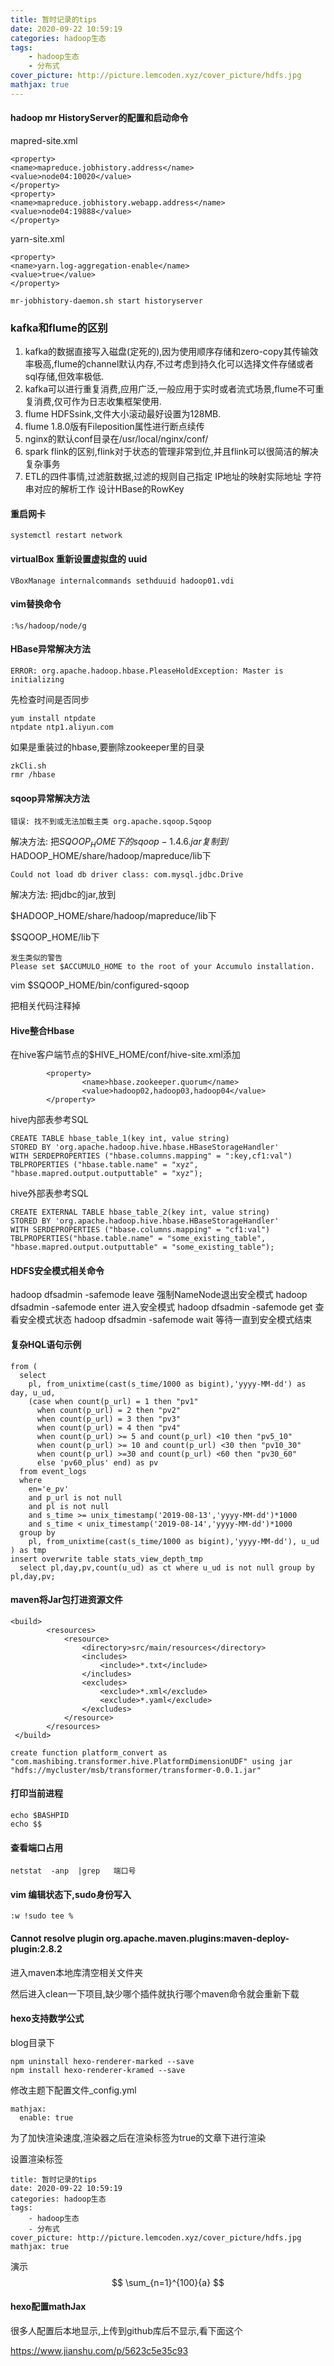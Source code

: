 ```yaml
---
title: 暂时记录的tips
date: 2020-09-22 10:59:19
categories: hadoop生态
tags:
    - hadoop生态
    - 分布式
cover_picture: http://picture.lemcoden.xyz/cover_picture/hdfs.jpg
mathjax: true
---
```

#### hadoop mr HistoryServer的配置和启动命令

mapred-site.xml

```
<property>
<name>mapreduce.jobhistory.address</name>
<value>node04:10020</value>
</property>
<property>
<name>mapreduce.jobhistory.webapp.address</name>
<value>node04:19888</value>
</property>
```

<!--more-->

yarn-site.xml

```
<property>       
<name>yarn.log-aggregation-enable</name>       
<value>true</value>   
</property>   
```



```
mr-jobhistory-daemon.sh start historyserver
```



### kafka和flume的区别

1. kafka的数据直接写入磁盘(定死的),因为使用顺序存储和zero-copy其传输效率极高,flume的channel默认内存,不过考虑到持久化可以选择文件存储或者sql存储,但效率极低.
2. kafka可以进行重复消费,应用广泛,一般应用于实时或者流式场景,flume不可重复消费,仅可作为日志收集框架使用.
3. flume HDFSsink,文件大小滚动最好设置为128MB.
4. flume 1.8.0版有Fileposition属性进行断点续传
5. nginx的默认conf目录在/usr/local/nginx/conf/
6. spark flink的区别,flink对于状态的管理非常到位,并且flink可以很简洁的解决复杂事务
7. ETL的四件事情,过滤脏数据,过滤的规则自己指定
                IP地址的映射实际地址
                字符串对应的解析工作
                设计HBase的RowKey

#### 重启网卡

```
systemctl restart network
```

#### virtualBox 重新设置虚拟盘的 uuid

```
VBoxManage internalcommands sethduuid hadoop01.vdi 
```

#### vim替换命令

```
:%s/hadoop/node/g
```

#### HBase异常解决方法

```
ERROR: org.apache.hadoop.hbase.PleaseHoldException: Master is initializing
```

先检查时间是否同步

```
yum install ntpdate
ntpdate ntp1.aliyun.com
```

如果是重装过的hbase,要删除zookeeper里的目录

```
zkCli.sh
rmr /hbase
```

#### sqoop异常解决方法

```
错误: 找不到或无法加载主类 org.apache.sqoop.Sqoop
```

解决方法: 把$SQOOP_HOME下的sqoop-1.4.6.jar 复制到$HADOOP_HOME/share/hadoop/mapreduce/lib下

```
Could not load db driver class: com.mysql.jdbc.Drive
```

解决方法: 把jdbc的jar,放到

$HADOOP_HOME/share/hadoop/mapreduce/lib下

$SQOOP_HOME/lib下

```
发生类似的警告
Please set $ACCUMULO_HOME to the root of your Accumulo installation.
```

vim $SQOOP_HOME/bin/configured-sqoop

把相关代码注释掉

#### Hive整合Hbase

在hive客户端节点的$HIVE_HOME/conf/hive-site.xml添加

```
        <property>
                <name>hbase.zookeeper.quorum</name>
                <value>hadoop02,hadoop03,hadoop04</value>
        </property>
```

hive内部表参考SQL

```
CREATE TABLE hbase_table_1(key int, value string) 
STORED BY 'org.apache.hadoop.hive.hbase.HBaseStorageHandler'
WITH SERDEPROPERTIES ("hbase.columns.mapping" = ":key,cf1:val")
TBLPROPERTIES ("hbase.table.name" = "xyz", "hbase.mapred.output.outputtable" = "xyz");
```

hive外部表参考SQL

```
CREATE EXTERNAL TABLE hbase_table_2(key int, value string) 
STORED BY 'org.apache.hadoop.hive.hbase.HBaseStorageHandler'
WITH SERDEPROPERTIES ("hbase.columns.mapping" = "cf1:val")
TBLPROPERTIES("hbase.table.name" = "some_existing_table", "hbase.mapred.output.outputtable" = "some_existing_table");
```

#### HDFS安全模式相关命令

hadoop dfsadmin -safemode leave  强制NameNode退出安全模式
hadoop dfsadmin -safemode enter  进入安全模式
hadoop dfsadmin -safemode get   查看安全模式状态
hadoop dfsadmin -safemode wait  等待一直到安全模式结束

#### 复杂HQL语句示例

```
from (
  select 
    pl, from_unixtime(cast(s_time/1000 as bigint),'yyyy-MM-dd') as day, u_ud, 
    (case when count(p_url) = 1 then "pv1" 
      when count(p_url) = 2 then "pv2" 
      when count(p_url) = 3 then "pv3" 
      when count(p_url) = 4 then "pv4" 
      when count(p_url) >= 5 and count(p_url) <10 then "pv5_10" 
      when count(p_url) >= 10 and count(p_url) <30 then "pv10_30" 
      when count(p_url) >=30 and count(p_url) <60 then "pv30_60"  
      else 'pv60_plus' end) as pv 
  from event_logs 
  where 
    en='e_pv' 
    and p_url is not null 
    and pl is not null 
    and s_time >= unix_timestamp('2019-08-13','yyyy-MM-dd')*1000 
    and s_time < unix_timestamp('2019-08-14','yyyy-MM-dd')*1000
  group by 
    pl, from_unixtime(cast(s_time/1000 as bigint),'yyyy-MM-dd'), u_ud
) as tmp
insert overwrite table stats_view_depth_tmp 
  select pl,day,pv,count(u_ud) as ct where u_ud is not null group by pl,day,pv;
```

#### maven将Jar包打进资源文件

```
<build>
        <resources>
            <resource>
                <directory>src/main/resources</directory>
                <includes>
                    <include>*.txt</include>
                </includes>
                <excludes>
                    <exclude>*.xml</exclude>
                    <exclude>*.yaml</exclude>
                </excludes>
            </resource>
        </resources>
 </build>

```

```
create function platform_convert as "com.mashibing.transformer.hive.PlatformDimensionUDF" using jar "hdfs://mycluster/msb/transformer/transformer-0.0.1.jar"
```

#### 打印当前进程

```
echo $BASHPID
echo $$
```

#### 查看端口占用

```
netstat  -anp  |grep   端口号
```

#### vim 编辑状态下,sudo身份写入

```
:w !sudo tee %
```

#### Cannot resolve plugin org.apache.maven.plugins:maven-deploy-plugin:2.8.2

进入maven本地库清空相关文件夹

然后进入clean一下项目,缺少哪个插件就执行哪个maven命令就会重新下载

#### hexo支持数学公式

blog目录下

```
npm uninstall hexo-renderer-marked --save
npm install hexo-renderer-kramed --save
```

修改主题下配置文件_config.yml

```
mathjax:
  enable: true
```

为了加快渲染速度,渲染器之后在渲染标签为true的文章下进行渲染

设置渲染标签

```
title: 暂时记录的tips
date: 2020-09-22 10:59:19
categories: hadoop生态
tags:
    - hadoop生态
    - 分布式
cover_picture: http://picture.lemcoden.xyz/cover_picture/hdfs.jpg
mathjax: true
```

演示
$$
\sum_{n=1}^{100}{a}
$$

#### hexo配置mathJax

很多人配置后本地显示,上传到github库后不显示,看下面这个

https://www.jianshu.com/p/5623c5e35c93